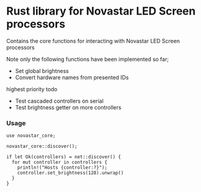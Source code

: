# Rust library for Novastar LED Screen processors
Contains the core functions for interacting with Novastar LED Screen processors

Note only the following functions have been implemented so far;
- Set global brightness
- Convert hardware names from presented IDs

highest priority todo
- Test cascaded controllers on serial
- Test brightness getter on more controllers

### Usage
```
use novastar_core;

novastar_core::discover();

if let Ok(controllers) = net::discover() {
  for mut controller in controllers {
    println!("Hosts {controller:?}");
    controller.set_brightness(128).unwrap()
  }
}

```
